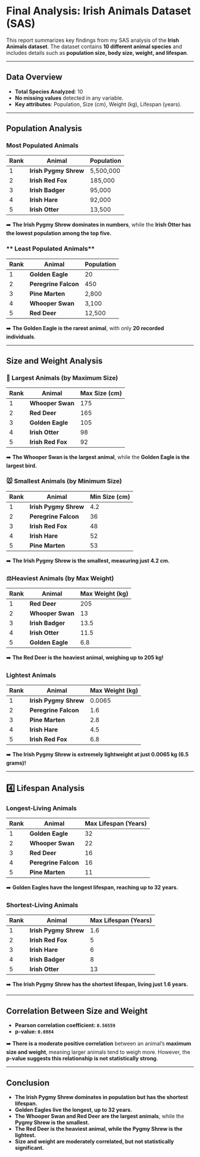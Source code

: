# Final Analysis: Irish Animals Dataset (SAS)

This report summarizes key findings from my SAS analysis of the **Irish Animals dataset**. The dataset contains **10 different animal species** and includes details such as **population size, body size, weight, and lifespan**.

---

## Data Overview
- **Total Species Analyzed**: 10
- **No missing values** detected in any variable.
- **Key attributes**: Population, Size (cm), Weight (kg), Lifespan (years).

---

## Population Analysis
### **Most Populated Animals**
| Rank | Animal               | Population  |
|------|----------------------|------------|
| 1    | **Irish Pygmy Shrew** | 5,500,000  |
| 2    | **Irish Red Fox**     | 185,000    |
| 3    | **Irish Badger**      | 95,000     |
| 4    | **Irish Hare**        | 92,000     |
| 5    | **Irish Otter**       | 13,500     |

➡️ **The Irish Pygmy Shrew dominates in numbers**, while the **Irish Otter has the lowest population among the top five.**

### ** Least Populated Animals**
| Rank | Animal               | Population  |
|------|----------------------|------------|
| 1    | **Golden Eagle**      | 20         |
| 2    | **Peregrine Falcon**  | 450        |
| 3    | **Pine Marten**       | 2,800      |
| 4    | **Whooper Swan**      | 3,100      |
| 5    | **Red Deer**          | 12,500     |

➡️ **The Golden Eagle is the rarest animal**, with only **20 recorded individuals**.

---

## Size and Weight Analysis
### **🦢 Largest Animals (by Maximum Size)**
| Rank | Animal           | Max Size (cm) |
|------|-----------------|---------------|
| 1    | **Whooper Swan** | 175           |
| 2    | **Red Deer**     | 165           |
| 3    | **Golden Eagle** | 105           |
| 4    | **Irish Otter**  | 98            |
| 5    | **Irish Red Fox**| 92            |

➡️ **The Whooper Swan is the largest animal**, while the **Golden Eagle is the largest bird.**

### **🐭 Smallest Animals (by Minimum Size)**
| Rank | Animal               | Min Size (cm) |
|------|----------------------|---------------|
| 1    | **Irish Pygmy Shrew** | 4.2           |
| 2    | **Peregrine Falcon**  | 36            |
| 3    | **Irish Red Fox**     | 48            |
| 4    | **Irish Hare**        | 52            |
| 5    | **Pine Marten**       | 53            |

➡️ **The Irish Pygmy Shrew is the smallest, measuring just 4.2 cm.**

### **⚖Heaviest Animals (by Max Weight)**
| Rank | Animal      | Max Weight (kg) |
|------|------------|----------------|
| 1    | **Red Deer**  | 205            |
| 2    | **Whooper Swan** | 13            |
| 3    | **Irish Badger** | 13.5          |
| 4    | **Irish Otter**  | 11.5          |
| 5    | **Golden Eagle** | 6.8           |

➡️ **The Red Deer is the heaviest animal, weighing up to 205 kg!**

### **Lightest Animals**
| Rank | Animal               | Max Weight (kg) |
|------|----------------------|----------------|
| 1    | **Irish Pygmy Shrew** | 0.0065        |
| 2    | **Peregrine Falcon**  | 1.6           |
| 3    | **Pine Marten**       | 2.8           |
| 4    | **Irish Hare**        | 4.5           |
| 5    | **Irish Red Fox**     | 6.8           |

➡️ **The Irish Pygmy Shrew is extremely lightweight at just 0.0065 kg (6.5 grams)!**

---

## 4️⃣ Lifespan Analysis
### **Longest-Living Animals**
| Rank | Animal             | Max Lifespan (Years) |
|------|--------------------|----------------------|
| 1    | **Golden Eagle**   | 32                   |
| 2    | **Whooper Swan**   | 22                   |
| 3    | **Red Deer**       | 16                   |
| 4    | **Peregrine Falcon** | 16               |
| 5    | **Pine Marten**    | 11                   |

➡️ **Golden Eagles have the longest lifespan, reaching up to 32 years.**

### **Shortest-Living Animals**
| Rank | Animal               | Max Lifespan (Years) |
|------|----------------------|----------------------|
| 1    | **Irish Pygmy Shrew** | 1.6                 |
| 2    | **Irish Red Fox**     | 5                   |
| 3    | **Irish Hare**        | 6                   |
| 4    | **Irish Badger**      | 8                   |
| 5    | **Irish Otter**       | 13                  |

➡️ **The Irish Pygmy Shrew has the shortest lifespan, living just 1.6 years.**

---

## Correlation Between Size and Weight
- **Pearson correlation coefficient: `0.56559`**
- **p-value: `0.0884`**

➡️ **There is a moderate positive correlation** between an animal’s **maximum size and weight**, meaning larger animals tend to weigh more. However, the **p-value suggests this relationship is not statistically strong**.

---

## Conclusion
- **The Irish Pygmy Shrew dominates in population but has the shortest lifespan.**
- **Golden Eagles live the longest, up to 32 years.**
- **The Whooper Swan and Red Deer are the largest animals**, while the **Pygmy Shrew is the smallest.**
- **The Red Deer is the heaviest animal, while the Pygmy Shrew is the lightest.**
- **Size and weight are moderately correlated, but not statistically significant.**
